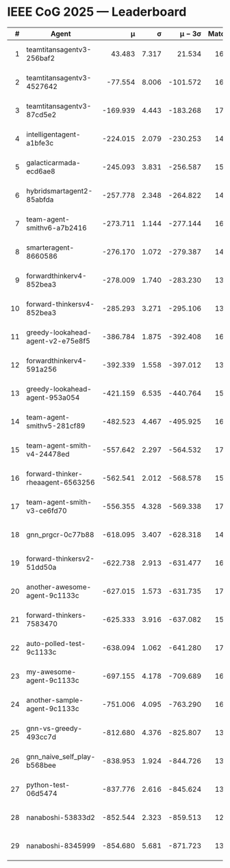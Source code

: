 # IEEE CoG 2025 — Leaderboard

| # | Agent | μ | σ | μ − 3σ | Matches | Updated |
|---:|---|---:|---:|---:|---:|---|
| 1 | teamtitansagentv3-256baf2 | 43.483 | 7.317 | 21.534 | 16976 | 2025-08-23 21:04 |
| 2 | teamtitansagentv3-4527642 | -77.554 | 8.006 | -101.572 | 16370 | 2025-08-23 21:04 |
| 3 | teamtitansagentv3-87cd5e2 | -169.939 | 4.443 | -183.268 | 17626 | 2025-08-23 21:04 |
| 4 | intelligentagent-a1bfe3c | -224.015 | 2.079 | -230.253 | 14042 | 2025-08-23 21:04 |
| 5 | galacticarmada-ecd6ae8 | -245.093 | 3.831 | -256.587 | 15440 | 2025-08-23 21:04 |
| 6 | hybridsmartagent2-85abfda | -257.778 | 2.348 | -264.822 | 14353 | 2025-08-23 21:04 |
| 7 | team-agent-smithv6-a7b2416 | -273.711 | 1.144 | -277.144 | 16540 | 2025-08-23 21:04 |
| 8 | smarteragent-8660586 | -276.170 | 1.072 | -279.387 | 14186 | 2025-08-23 21:04 |
| 9 | forwardthinkerv4-852bea3 | -278.009 | 1.740 | -283.230 | 13683 | 2025-08-23 21:04 |
| 10 | forward-thinkersv4-852bea3 | -285.293 | 3.271 | -295.106 | 13446 | 2025-08-23 21:04 |
| 11 | greedy-lookahead-agent-v2-e75e8f5 | -386.784 | 1.875 | -392.408 | 16690 | 2025-08-23 21:04 |
| 12 | forwardthinkerv4-591a256 | -392.339 | 1.558 | -397.012 | 13692 | 2025-08-23 21:04 |
| 13 | greedy-lookahead-agent-953a054 | -421.159 | 6.535 | -440.764 | 15650 | 2025-08-23 21:04 |
| 14 | team-agent-smithv5-281cf89 | -482.523 | 4.467 | -495.925 | 16400 | 2025-08-23 21:04 |
| 15 | team-agent-smith-v4-24478ed | -557.642 | 2.297 | -564.532 | 17102 | 2025-08-23 21:04 |
| 16 | forward-thinker-rheaagent-6563256 | -562.541 | 2.012 | -568.578 | 15688 | 2025-08-23 21:04 |
| 17 | team-agent-smith-v3-ce6fd70 | -556.355 | 4.328 | -569.338 | 17802 | 2025-08-23 21:04 |
| 18 | gnn_prgcr-0c77b88 | -618.095 | 3.407 | -628.318 | 14860 | 2025-08-23 21:04 |
| 19 | forward-thinkersv2-51dd50a | -622.738 | 2.913 | -631.477 | 16068 | 2025-08-23 21:04 |
| 20 | another-awesome-agent-9c1133c | -627.015 | 1.573 | -631.735 | 17480 | 2025-08-23 21:04 |
| 21 | forward-thinkers-7583470 | -625.333 | 3.916 | -637.082 | 15360 | 2025-08-23 21:04 |
| 22 | auto-polled-test-9c1133c | -638.094 | 1.062 | -641.280 | 17080 | 2025-08-23 21:04 |
| 23 | my-awesome-agent-9c1133c | -697.155 | 4.178 | -709.689 | 16560 | 2025-08-23 21:04 |
| 24 | another-sample-agent-9c1133c | -751.006 | 4.095 | -763.290 | 16720 | 2025-08-23 21:04 |
| 25 | gnn-vs-greedy-493cc7d | -812.680 | 4.376 | -825.807 | 13400 | 2025-08-23 21:04 |
| 26 | gnn_naive_self_play-b568bee | -838.953 | 1.924 | -844.726 | 13280 | 2025-08-23 21:04 |
| 27 | python-test-06d5474 | -837.776 | 2.616 | -845.624 | 13370 | 2025-08-23 21:04 |
| 28 | nanaboshi-53833d2 | -852.544 | 2.323 | -859.513 | 12840 | 2025-08-23 21:04 |
| 29 | nanaboshi-8345999 | -854.680 | 5.681 | -871.723 | 13950 | 2025-08-23 21:04 |
